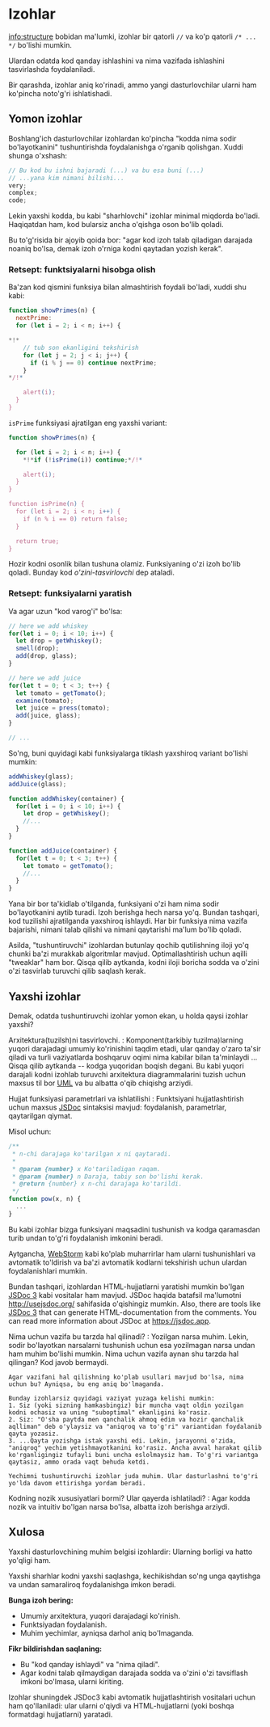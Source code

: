 # Izohlar

<info:structure> bobidan ma'lumki, izohlar bir qatorli `//` va ko'p qatorli `/* ... */`  bo'lishi mumkin. 

Ulardan odatda kod qanday ishlashini va nima vazifada ishlashini tasvirlashda foydalaniladi. 

Bir qarashda, izohlar aniq ko'rinadi, ammo yangi dasturlovchilar ularni ham ko'pincha noto'g'ri ishlatishadi.

## Yomon izohlar 

Boshlang'ich dasturlovchilar izohlardan ko'pincha "kodda nima sodir bo'layotkanini" tushuntirishda foydalanishga o'rganib qolishgan. Xuddi shunga o'xshash: 

```js
// Bu kod bu ishni bajaradi (...) va bu esa buni (...)
// ...yana kim nimani bilishi...
very;
complex;
code;
```

Lekin yaxshi kodda, bu kabi "sharhlovchi" izohlar minimal miqdorda bo'ladi. Haqiqatdan ham, kod bularsiz ancha o'qishga oson bo'lib qoladi.  

Bu to'g'risida bir ajoyib qoida bor: "agar kod izoh talab qiladigan darajada noaniq bo'lsa, demak izoh o'rniga kodni qaytadan yozish kerak".

### Retsept: funktsiyalarni hisobga olish

Ba'zan kod qismini funksiya bilan almashtirish foydali bo'ladi, xuddi shu kabi:

```js
function showPrimes(n) {
  nextPrime:
  for (let i = 2; i < n; i++) {

*!*
    // tub son ekanligini tekshirish
    for (let j = 2; j < i; j++) {
      if (i % j == 0) continue nextPrime;
    }
*/!*

    alert(i);
  }
}
```

`isPrime` funksiyasi ajratilgan eng yaxshi variant:

```js
function showPrimes(n) {

  for (let i = 2; i < n; i++) {
    *!*if (!isPrime(i)) continue;*/!*

    alert(i);  
  }
}

function isPrime(n) {
  for (let i = 2; i < n; i++) {
    if (n % i == 0) return false;
  }

  return true;
}
```

Hozir kodni osonlik bilan tushuna olamiz. Funksiyaning o'zi izoh bo'lib qoladi. Bunday kod *o'zini-tasvirlovchi* dep ataladi. 

### Retsept: funksiyalarni yaratish

Va agar  uzun "kod varog'i" bo'lsa:

```js
// here we add whiskey
for(let i = 0; i < 10; i++) {
  let drop = getWhiskey();
  smell(drop);
  add(drop, glass);
}

// here we add juice
for(let t = 0; t < 3; t++) {
  let tomato = getTomato();
  examine(tomato);
  let juice = press(tomato);
  add(juice, glass);
}

// ...
```

So'ng, buni quyidagi kabi funksiyalarga tiklash yaxshiroq variant bo'lishi mumkin:

```js
addWhiskey(glass);
addJuice(glass);

function addWhiskey(container) {
  for(let i = 0; i < 10; i++) {
    let drop = getWhiskey();
    //...
  }
}

function addJuice(container) {
  for(let t = 0; t < 3; t++) {
    let tomato = getTomato();
    //...
  }
}
```

Yana bir bor ta'kidlab o'tilganda, funksiyani o'zi ham nima sodir bo'layotkanini aytib turadi. Izoh berishga hech narsa yo'q. Bundan tashqari, kod tuzilishi ajratilganda yaxshiroq ishlaydi. Har bir funksiya nima vazifa bajarishi, nimani talab qilishi va nimani qaytarishi ma'lum bo'lib qoladi.

 Asilda, "tushuntiruvchi" izohlardan butunlay qochib qutilishning iloji yo'q chunki ba'zi murakkab algoritmlar mavjud. Optimallashtirish uchun aqilli "tweaklar" ham bor. Qisqa qilib aytkanda, kodni iloji boricha sodda va o'zini o'zi tasvirlab turuvchi qilib saqlash kerak.  

## Yaxshi izohlar

Demak, odatda tushuntiruvchi izohlar yomon ekan, u holda qaysi izohlar yaxshi?

Arxitektura(tuzilsh)ni tasvirlovchi. 
: Komponent(tarkibiy tuzilma)larning yuqori darajadagi umumiy ko'rinishini taqdim etadi, ular qanday o'zaro ta'sir qiladi va turli vaziyatlarda boshqaruv oqimi nima  kabilar bilan ta'minlaydi ... Qisqa qilib aytkanda -- kodga yuqoridan boqish degani. Bu kabi yuqori darajali kodni izohlab turuvchi arxitektura diagrammalarini tuzish uchun maxsus til bor [UML](http://wikipedia.org/wiki/Unified_Modeling_Language) va bu albatta o'qib chiqishg arziydi. 

Hujjat funksiyasi parametrlari va ishlatilishi
: Funktsiyani hujjatlashtirish uchun maxsus [JSDoc](http://en.wikipedia.org/wiki/JSDoc) sintaksisi mavjud: foydalanish, parametrlar, qaytarilgan qiymat.

Misol uchun:
```js
/**
 * n-chi darajaga ko'tarilgan x ni qaytaradi.
 *
 * @param {number} x Ko'tariladigan raqam.
 * @param {number} n Daraja, tabiy son bo'lishi kerak. 
 * @return {number} x n-chi darajaga ko'tarildi.
 */
function pow(x, n) {
  ...
}
```

Bu kabi izohlar bizga funksiyani maqsadini tushunish va kodga qaramasdan turib undan to'g'ri foydalanish imkonini beradi.

Aytgancha, [WebStorm](https://www.jetbrains.com/webstorm/) kabi ko'plab muharrirlar ham ularni tushunishlari va avtomatik to'ldirish va ba'zi avtomatik kodlarni tekshirish uchun ulardan foydalanishlari mumkin.

Bundan tashqari, izohlardan HTML-hujjatlarni yaratishi mumkin bo'lgan [JSDoc 3](https://github.com/jsdoc3/jsdoc) kabi vositalar ham mavjud. JSDoc haqida batafsil ma'lumotni <http://usejsdoc.org/> sahifasida o'qishingiz mumkin.
Also, there are tools like [JSDoc 3](https://github.com/jsdoc/jsdoc) that can generate HTML-documentation from the comments. You can read more information about JSDoc at <https://jsdoc.app>.

Nima uchun vazifa bu tarzda hal qilinadi?
: Yozilgan narsa muhim. Lekin, sodir bo'layotkan narsalarni tushunish uchun esa yozilmagan narsa undan ham muhim bo'lishi mumkin. Nima uchun vazifa aynan shu tarzda hal qilingan? Kod javob bermaydi.

    Agar vazifani hal qilishning ko'plab usullari mavjud bo'lsa, nima uchun bu? Ayniqsa, bu eng aniq bo'lmaganda.

    Bunday izohlarsiz quyidagi vaziyat yuzaga kelishi mumkin:
    1. Siz (yoki sizning hamkasbingiz) bir muncha vaqt oldin yozilgan kodni ochasiz va uning "suboptimal" ekanligini ko'rasiz.
    2. Siz: "O'sha paytda men qanchalik ahmoq edim va hozir qanchalik aqlliman" deb o'ylaysiz va "aniqroq va to'g'ri" variantidan foydalanib qayta yozasiz.
    3. ...Qayta yozishga istak yaxshi edi. Lekin, jarayonni o'zida, "aniqroq" yechim yetishmayotkanini ko'rasiz. Ancha avval harakat qilib ko'rganligingiz tufayli buni uncha eslolmaysiz ham. To'g'ri variantga qaytasiz, ammo orada vaqt behuda ketdi. 

    Yechimni tushuntiruvchi izohlar juda muhim. Ular dasturlashni to'g'ri yo'lda davom ettirishga yordam beradi.

Kodning nozik xususiyatlari bormi? Ular qayerda ishlatiladi?
: Agar kodda nozik va intuitiv bo'lgan narsa bo'lsa, albatta izoh berishga arziydi.

## Xulosa

Yaxshi dasturlovchining muhim belgisi izohlardir: Ularning borligi va hatto yo'qligi ham.

Yaxshi sharhlar kodni yaxshi saqlashga, kechikishdan so'ng unga qaytishga va undan samaraliroq foydalanishga imkon beradi.

**Bunga izoh bering:**

- Umumiy arxitektura, yuqori darajadagi ko'rinish.
- Funktsiyadan foydalanish.
- Muhim yechimlar, ayniqsa darhol aniq bo'lmaganda.

**Fikr bildirishdan saqlaning:**

- Bu "kod qanday ishlaydi" va "nima qiladi". 
- Agar kodni talab qilmaydigan darajada sodda va o'zini o'zi tavsiflash imkoni bo'lmasa, ularni kiriting.

Izohlar shuningdek JSDoc3 kabi avtomatik hujjatlashtirish vositalari uchun ham qo'llaniladi: ular ularni o'qiydi va HTML-hujjatlarni (yoki boshqa formatdagi hujjatlarni) yaratadi.